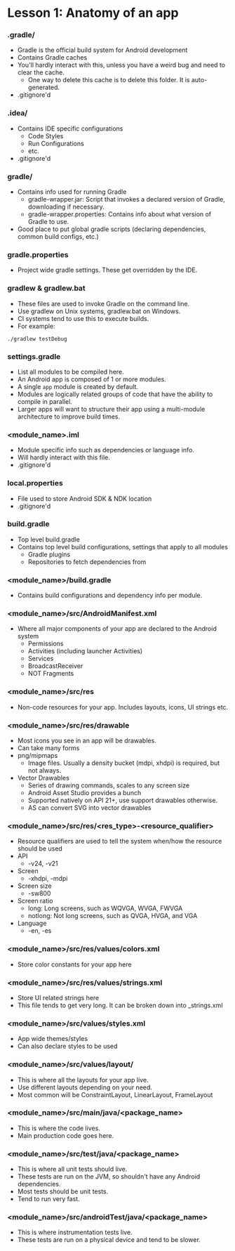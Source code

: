 # Lesson 1: Anatomy of an app

### .gradle/

  * Gradle is the official build system for Android development
  * Contains Gradle caches
  * You'll hardly interact with this, unless you have a weird bug and need to clear the cache.
    * One way to delete this cache is to delete this folder. It is auto-generated.
  * .gitignore'd
  
### .idea/

  * Contains IDE specific configurations
    * Code Styles
    * Run Configurations
    * etc.
  * .gitignore'd
  
### gradle/

  * Contains info used for running Gradle
    * gradle-wrapper.jar: Script that invokes a declared version of Gradle, downloading if necessary.
    * gradle-wrapper.properties: Contains info about what version of Gradle to use.
  * Good place to put global gradle scripts (declaring dependencies, common build configs, etc.)
  
### gradle.properties

  * Project wide gradle settings. These get overridden by the IDE.
  
### gradlew & gradlew.bat
  
  * These files are used to invoke Gradle on the command line.
  * Use gradlew on Unix systems, gradlew.bat on Windows.
  * CI systems tend to use this to execute builds.
  * For example:
  
  ```
  ./gradlew testDebug
  ```

### settings.gradle

  * List all modules to be compiled here.
  * An Android app is composed of 1 or more modules.
  * A single `app` module is created by default.
  * Modules are logically related groups of code that have the ability to compile in parallel.
  * Larger apps will want to structure their app using a multi-module architecture to improve build times.
  
### <module_name>.iml

  * Module specific info such as dependencies or language info.
  * Will hardly interact with this file.
  * .gitignore'd
  
### local.properties

  * File used to store Android SDK & NDK location
  * .gitignore'd
  
### build.gradle

  * Top level build.gradle
  * Contains top level build configurations, settings that apply to all modules
    * Gradle plugins
    * Repositories to fetch dependencies from
    
### <module_name>/build.gradle

  * Contains build configurations and dependency info per module.
  
### <module_name>/src/AndroidManifest.xml

  * Where all major components of your app are declared to the Android system
    * Permissions
    * Activities (including launcher Activities)
    * Services
    * BroadcastReceiver
    * NOT Fragments
    
### <module_name>/src/res

  * Non-code resources for your app. Includes layouts, icons, UI strings etc.
  
### <module_name>/src/res/drawable

  * Most icons you see in an app will be drawables.
  * Can take many forms
  * png/mipmaps
    * Image files. Usually a density bucket (mdpi, xhdpi) is required, but not always.
  * Vector Drawables
    * Series of drawing commands, scales to any screen size
    * Android Asset Studio provides a bunch
    * Supported natively on API 21+, use support drawables otherwise.
    * AS can convert SVG into vector drawables
    
### <module_name>/src/res/<res_type>-<resource_qualifier>

  * Resource qualifiers are used to tell the system when/how the resource should be used
  * API
    * -v24, -v21
  * Screen
    * -xhdpi, -mdpi
  * Screen size
    * -sw800
  * Screen ratio
    * long: Long screens, such as WQVGA, WVGA, FWVGA
    * notlong: Not long screens, such as QVGA, HVGA, and VGA
  * Language
    * -en, -es
    
### <module_name>/src/res/values/colors.xml

  * Store color constants for your app here  
  
### <module_name>/src/res/values/strings.xml
 
  * Store UI related strings here
  * This file tends to get very long. It can be broken down into <feature>_strings.xml
  
### <module_name>/src/values/styles.xml

  * App wide themes/styles
  * Can also declare styles to be used
  
### <module_name>/src/values/layout/  
    
  * This is where all the layouts for your app live.
  * Use different layouts depending on your need.
  * Most common will be ConstraintLayout, LinearLayout, FrameLayout
  
### <module_name>/src/main/java/<package_name>

  * This is where the code lives.
  * Main production code goes here.
  
### <module_name>/src/test/java/<package_name>

  * This is where all unit tests should live.
  * These tests are run on the JVM, so shouldn't have any Android dependencies.
  * Most tests should be unit tests.
  * Tend to run very fast.
  
### <module_name>/src/androidTest/java/<package_name>

  * This is where instrumentation tests live.
  * These tests are run on a physical device and tend to be slower.
    